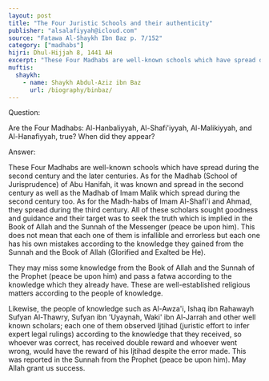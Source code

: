 ```yaml
---
layout: post
title: "The Four Juristic Schools and their authenticity"
publisher: "alsalafiyyah@icloud.com"
source: "Fatawa Al-Shaykh Ibn Baz p. 7/152"
category: ["madhabs"]
hijri: Dhul-Hijjah 8, 1441 AH
excerpt: "These Four Madhabs are well-known schools which have spread during the second century and the later centuries."
muftis:
  shaykh: 
    - name: Shaykh Abdul-Aziz ibn Baz
      url: /biography/binbaz/
---
```


Question: 

Are the Four Madhabs: Al-Hanbaliyyah, Al-Shafi'iyyah, Al-Malikiyyah, and Al-Hanafiyyah, true? When did they appear?

Answer:

These Four Madhabs are well-known schools which have spread during the second century and the later centuries. As for the Madhab (School of Jurisprudence) of Abu Hanifah, it was known and spread in the second century as well as the Madhab of Imam Malik which spread during the second century too. As for the Madh-habs of Imam Al-Shafi'i and Ahmad, they spread during the third century. All of these scholars sought goodness and guidance and their target was to seek the truth which is implied in the Book of Allah and the Sunnah of the Messenger (peace be upon him). This does not mean that each one of them is infallible and errorless but each one has his own mistakes according to the knowledge they gained from the Sunnah and the Book of Allah (Glorified and Exalted be He).

They may miss some knowledge from the Book of Allah and the Sunnah of the Prophet (peace be upon him) and pass a fatwa according to the knowledge which they already have. These are well-established religious matters according to the people of knowledge.

Likewise, the people of knowledge such as Al-Awza'i, Ishaq ibn Rahawayh Sufyan Al-Thawry, Sufyan ibn 'Uyaynah, Waki' ibn Al-Jarrah and other well known scholars; each one of them observed Ijtihad (juristic effort to infer expert legal rulings) according to the knowledge that they received, so whoever was correct, has received double reward and whoever went wrong, would have the reward of his Ijtihad despite the error made. This was reported in the Sunnah from the Prophet (peace be upon him). May Allah grant us success.
